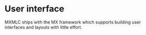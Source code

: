 # User interface

MXMLC ships with the MX framework which supports building user interfaces and layouts with little effort.